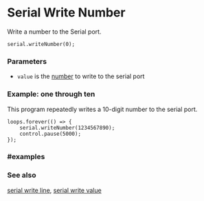 # Serial Write Number

Write a number to the Serial port.

```sig
serial.writeNumber(0);
```

### Parameters

* `value` is the [number](/types/number) to write to the serial port

### Example: one through ten

This program repeatedly writes a 10-digit number to the serial port.

```blocks
loops.forever(() => {
    serial.writeNumber(1234567890);
    control.pause(5000);
});
```

### #examples

### See also

[serial write line](/reference/serial/write-line),
[serial write value](/reference/serial/write-value)

